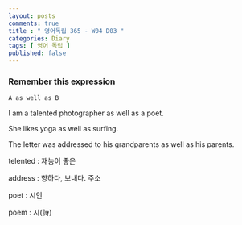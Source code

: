 ```yaml
---
layout: posts
comments: true
title : " 영어독립 365 - W04 D03 "
categories: Diary
tags: [ 영어 독립 ]
published: false
---
```


### Remember this expression

```text
A as well as B
```

I am a talented photographer as well as a poet.

She likes yoga as well as surfing.

The letter was addressed to his grandparents as well as his parents.

telented
 : 재능이 좋은

address
 : 향하다, 보내다.
   주소

poet
 : 시인

poem
 : 시(詩)
